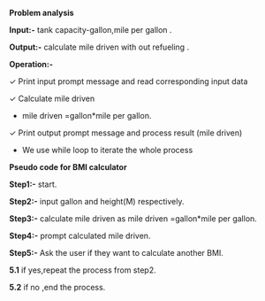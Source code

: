 **Problem analysis**

**Input:-** tank capacity-gallon,mile per gallon .

**Output:-** calculate mile driven with out refueling .

**Operation:-**

✓ Print input prompt message and read corresponding input data

✓ Calculate mile driven

- mile driven =gallon\*mile per gallon.

✓ Print output prompt message and process result (mile driven)

- We use while loop to iterate the whole process

**Pseudo code for BMI calculator**

**Step1:-** start.

**Step2:-** input gallon and height(M) respectively.

**Step3:-** calculate mile driven as mile driven =gallon\*mile per gallon.

**Step4:-** prompt calculated mile driven.

**Step5:-** Ask the user if they want to calculate another BMI.

**5.1** if yes,repeat the process from step2.

**5.2** if no ,end the process.
